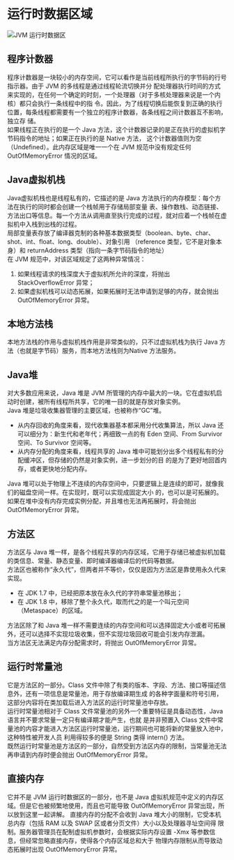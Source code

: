 # 运行时数据区域

![JVM 运行时数据区](http://ww1.sinaimg.cn/large/b75b8776gy1fu5kmimj6gj20dy0af3z6.jpg)

## 程序计数器

程序计数器是一块较小的内存空间，它可以看作是当前线程所执行的字节码的行号指示器。由于 JVM 的多线程是通过线程轮流切换并分
配处理器执行时间的方式来实现的，在任何一个确定的时刻，一个处理器（对于多核处理器来说是一个内核）都只会执行一条线程中的指
令。因此，为了线程切换后能恢复到正确的执行位置，每条线程都需要有一个独立的程序计数器，各条线程之间计数器互不影响，独立存
储。  
如果线程正在执行的是一个 Java 方法，这个计数器记录的是正在执行的虚拟机字节码指令的地址；如果正在执行的是 Native 方法，
这个计数器值则为空（Undefined）。此内存区域是唯一一个在 JVM 规范中没有规定任何 OutOfMemoryError 情况的区域。

## Java虚拟机栈

Java虚拟机栈也是线程私有的，它描述的是 Java 方法执行的内存模型：每个方法在执行的同时都会创建一个栈帧用于存储局部变量
表、操作数栈、动态链接、方法出口等信息。每一个方法从调用直至执行完成的过程，就对应着一个栈帧在虚拟机中入栈到出栈的过程。  
局部变量表存放了编译器克制的各种基本数据类型（boolean、byte、char、shot、int、float、long、double）、对象引用
（reference 类型，它不是对象本身）和 returnAddress 类型（指向一条字节码指令的地址）  
在 JVM 规范中，对该区域规定了这两种异常情况：
1. 如果线程请求的栈深度大于虚拟机所允许的深度，将抛出 StackOverflowError 异常；
2. 如果虚拟机栈可以动态拓展，如果拓展时无法申请到足够的内存，就会抛出 OutOfMemoryError 异常。

## 本地方法栈

本地方法栈的作用与虚拟机栈作用是非常类似的，只不过虚拟机栈为执行 Java 方法（也就是字节码）服务，而本地方法栈则为Native
方法服务。

## Java堆

对大多数应用来说，Java 堆是 JVM 所管理的内存中最大的一块。它在虚拟机启动时创建，被所有线程所共享，它的唯一目的就是存放对象实例。  
Java 堆是垃圾收集器管理的主要区域，也被称作“GC”堆。
- 从内存回收的角度来看，现代收集器基本都采用分代收集算法，所以 Java 还可以细分为：新生代和老年代；再细致一点的有 Eden 
空间、From Survivor 空间、To Survivor 空间等。
- 从内存分配的角度来看，线程共享的 Java 堆中可能划分出多个线程私有的分配缓冲区，但存储的仍然是对象实例，进一步划分的目
的是为了更好地回首内存，或者更快地分配内存。  

Java 堆可以处于物理上不连续的内存空间中，只要逻辑上是连续的即可，就像我们的磁盘空间一样。在实现时，既可以实现成固定大小
的，也可以是可拓展的。如果在堆中没有内存完成实例分配，并且堆也无法再拓展时，将会抛出 OutOfMemoryError 异常。

## 方法区

方法区与 Java 堆一样，是各个线程共享的内存区域，它用于存储已被虚拟机加载的类信息、常量、静态变量、即时编译器编译后的代码等数据。  
方法区也被称作“永久代”，但两者并不等价，仅仅是因为方法区是靠使用永久代来实现。  
- 在 JDK 1.7 中，已经把原本放在永久代的字符串常量池移出； 
- 在 JDK 1.8 中，移除了整个永久代，取而代之的是一个叫元空间（Metaspace）的区域。

方法区除了和 Java 堆一样不需要连续的内存空间和可以选择固定大小或者可拓展外，还可以选择不实现垃圾收集，但不实现垃圾回收可能会引发内存泄漏。  
当方法区无法满足内存分配需求时，将抛出 OutOfMemoryError 异常。

## 运行时常量池

它是方法区的一部分。Class 文件中除了有类的版本、字段、方法、接口等描述信息外，还有一项信息是常量池，用于存放编译期生成
的各种字面量和符号引用，这部分内容将在类加载后进入方法区的运行时常量池中存放。  
运行时常量池相对于 Class 文件常量池的另外一个重要特征是具备动态性，Java 语言并不要求常量一定只有编译期才能产生，也就
是并非预置入 Class 文件中常量池的内容才能进入方法区运行时常量池，运行期间也可能将新的常量放入池中，这种特性被开发人员
利用得较多的便是 String 类得 intern() 方法。  
既然运行时常量池是方法区的一部分，自然受到方法区内存的限制，当常量池无法再申请到内存时便会抛出 OutOfMemoryError 异常。

## 直接内存

它并不是 JVM 运行时数据区的一部分，也不是 Java 虚拟机规范中定义的内存区域。但是它也被频繁地使用，而且也可能导致
OutOfMemoryError 异常出现，所以放到这里一起讲解。
直接内存的分配不会收到 Java 堆大小的限制，它受本机总内存（包括 RAM 以及 SWAP 区或者分页文件）大小以及处理器寻址空间得
限制。服务器管理员在配制虚拟机参数时，会根据实际内存设置 -Xmx 等参数信息，但经常忽略直接内存，使得各个内存区域总和大于
物理内存限制从而导致动态拓展时出现 OutOfMemoryError 异常。
